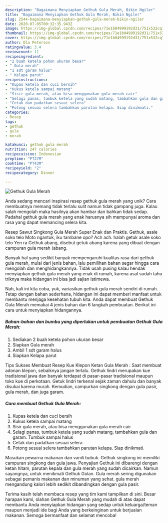 ```yaml
---
description: "Bagaimana Menyiapkan Gethuk Gula Merah, Bikin Ngiler"
title: "Bagaimana Menyiapkan Gethuk Gula Merah, Bikin Ngiler"
slug: 2544-bagaimana-menyiapkan-gethuk-gula-merah-bikin-ngiler
date: 2020-07-05T00:32:35.943Z
image: https://img-global.cpcdn.com/recipes/71e1b04999192d31/751x532cq70/gethuk-gula-merah-foto-resep-utama.jpg
thumbnail: https://img-global.cpcdn.com/recipes/71e1b04999192d31/751x532cq70/gethuk-gula-merah-foto-resep-utama.jpg
cover: https://img-global.cpcdn.com/recipes/71e1b04999192d31/751x532cq70/gethuk-gula-merah-foto-resep-utama.jpg
author: Ola Peterson
ratingvalue: 3.4
reviewcount: 11
recipeingredient:
- "2 buah ketela pohon ukuran besar"
- " Gula merah"
- "1 sdt garam halus"
- " Kelapa parut"
recipeinstructions:
- "Kupas ketela dan cuci bersih"
- "Kukus ketela sampai matang"
- "Sisir gula merah, atau bisa menggunakan gula merah cair"
- "Selagi panas, tumbuk ketela yang sudah matang, tambahkan gula dan garam. Tumbuk sampai halus"
- "Cetak dan padatkan sesuai selera"
- "Potong sesuai selera tambahkan parutan kelapa. Siap dinikmati."
categories:
- Resep
tags:
- gethuk
- gula
- merah

katakunci: gethuk gula merah 
nutrition: 247 calories
recipecuisine: Indonesian
preptime: "PT27M"
cooktime: "PT43M"
recipeyield: "2"
recipecategory: Dinner

---
```



![Gethuk Gula Merah](https://img-global.cpcdn.com/recipes/71e1b04999192d31/751x532cq70/gethuk-gula-merah-foto-resep-utama.jpg)

Anda sedang mencari inspirasi resep gethuk gula merah yang unik? Cara membuatnya memang tidak terlalu sulit namun tidak gampang juga. Kalau salah mengolah maka hasilnya akan hambar dan bahkan tidak sedap. Padahal gethuk gula merah yang enak harusnya sih mempunyai aroma dan rasa yang dapat memancing selera kita.

Resep Sawut Singkong Gula Merah Super Enak dan Praktis. Gethuk, asale soko telo Moto ngantuk, iku tambane opo? Ach ach. halah getuk asale soko telo Yen ra Gethuk abang, disebut getuk abang karena yang dibuat dengan campuran gula merah (abang.

Banyak hal yang sedikit banyak mempengaruhi kualitas rasa dari gethuk gula merah, mulai dari jenis bahan, lalu pemilihan bahan segar hingga cara mengolah dan menghidangkannya. Tidak usah pusing kalau hendak menyiapkan gethuk gula merah yang enak di rumah, karena asal sudah tahu triknya maka hidangan ini bisa jadi sajian istimewa.


Nah, kali ini kita coba, yuk, variasikan gethuk gula merah sendiri di rumah. Tetap dengan bahan sederhana, hidangan ini dapat memberi manfaat untuk membantu menjaga kesehatan tubuh kita. Anda dapat membuat Gethuk Gula Merah memakai 4 jenis bahan dan 6 langkah pembuatan. Berikut ini cara untuk menyiapkan hidangannya.

<!--inarticleads1-->

##### Bahan-bahan dan bumbu yang diperlukan untuk pembuatan Gethuk Gula Merah:

1. Sediakan 2 buah ketela pohon ukuran besar
1. Siapkan  Gula merah
1. Ambil 1 sdt garam halus
1. Siapkan  Kelapa parut


Tips Sukses Membuat Resep Kue Klepon Ketan Gula Merah : Saat membuat adonan klepon, sebaiknya jangan terlalu. Gethuk lindri merupakan kue tradisional jawa dan banyak terdapat di pasar-pasar tradisional maupun toko kue di perkotaan. Getuk lindri terkenal sejak zaman dahulu dan banyak disukai karena murah. Kemudian, campurkan singkong dengan gula pasir, gula merah, dan juga garam. 

<!--inarticleads2-->

##### Cara membuat Gethuk Gula Merah:

1. Kupas ketela dan cuci bersih
1. Kukus ketela sampai matang
1. Sisir gula merah, atau bisa menggunakan gula merah cair
1. Selagi panas, tumbuk ketela yang sudah matang, tambahkan gula dan garam. Tumbuk sampai halus
1. Cetak dan padatkan sesuai selera
1. Potong sesuai selera tambahkan parutan kelapa. Siap dinikmati.


Masukan pewarna makanan dan vanili bubuk. Gethuk singkong ini memiliki campuran singkong dan gula jawa. Penyajian Gethuk ini dibarengi dengan ketan hitam, parutan kepala dan gula merah yang sudah dicairkan. Namun sayangnya, untuk menikmati Gethuk Golan. Gula merah sering digunakan sebagai pemanis makanan dan minuman yang sehat. gula merah mengandung kalori lebih sedikit dibandingkan dengan gula pasir. 

Terima kasih telah membaca resep yang tim kami tampilkan di sini. Besar harapan kami, olahan Gethuk Gula Merah yang mudah di atas dapat membantu Anda menyiapkan hidangan yang sedap untuk keluarga/teman maupun menjadi ide bagi Anda yang berkeinginan untuk berjualan makanan. Semoga bermanfaat dan selamat mencoba!
